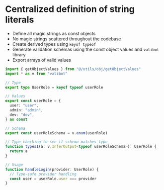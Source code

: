 # Centralized definition of string literals

- Define all magic strings as const objects
- No magic strings scattered throughout the codebase
- Create derived types using `keyof typeof`
- Generate validation schemas using the const object values and `valibot` library
- Export arrays of valid values

```typescript
import { getObjectValues } from "@/utils/obj/getObjectValues"
import * as v from "valibot"

// Type
export type UserRole = keyof typeof userRole

// Values
export const userRole = {
  user: "user",
  admin: "admin",
  dev: "dev",
} as const

// Schema
export const userRoleSchema = v.enum(userRole)

// Type checking to see if schema matches type
function types1(a: v.InferOutput<typeof userRoleSchema>): UserRole {
  return a
}

// Usage
function handleLogin(provider: UserRole) {
  // Type-safe provider handling
  const user = userRole.user === provider
}
```
